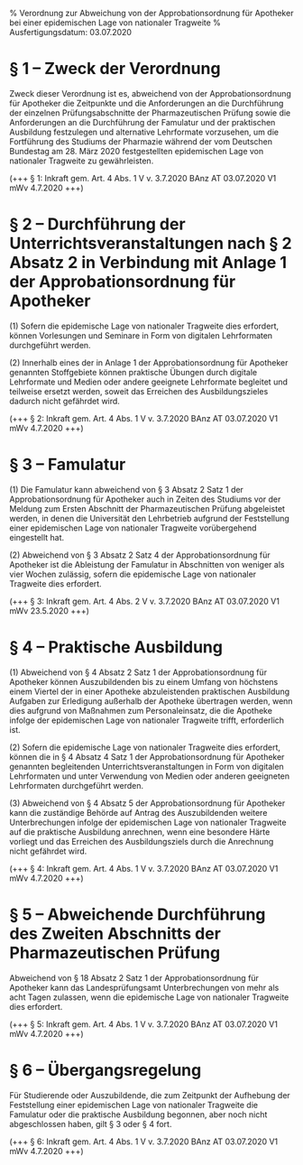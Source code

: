 % Verordnung zur Abweichung von der Approbationsordnung für Apotheker bei einer epidemischen Lage von nationaler Tragweite
% Ausfertigungsdatum: 03.07.2020
 
# § 1 – Zweck der Verordnung

Zweck dieser Verordnung ist es, abweichend von der Approbationsordnung für Apotheker die Zeitpunkte und die Anforderungen an die Durchführung der einzelnen Prüfungsabschnitte der Pharmazeutischen Prüfung sowie die Anforderungen an die Durchführung der Famulatur und der praktischen Ausbildung festzulegen und alternative Lehrformate vorzusehen, um die Fortführung des Studiums der Pharmazie während der vom Deutschen Bundestag am 28. März 2020 festgestellten epidemischen Lage von nationaler Tragweite zu gewährleisten.

(+++ § 1: Inkraft gem. Art. 4 Abs. 1 V v. 3.7.2020 BAnz AT 03.07.2020 V1 mWv 4.7.2020 +++)

# § 2 – Durchführung der Unterrichtsveranstaltungen nach § 2 Absatz 2 in Verbindung mit Anlage 1 der Approbationsordnung für Apotheker

(1) Sofern die epidemische Lage von nationaler Tragweite dies erfordert, können Vorlesungen und Seminare in Form von digitalen Lehrformaten durchgeführt werden.

(2) Innerhalb eines der in Anlage 1 der Approbationsordnung für Apotheker genannten Stoffgebiete können praktische Übungen durch digitale Lehrformate und Medien oder andere geeignete Lehrformate begleitet und teilweise ersetzt werden, soweit das Erreichen des Ausbildungszieles dadurch nicht gefährdet wird.

(+++ § 2: Inkraft gem. Art. 4 Abs. 1 V v. 3.7.2020 BAnz AT 03.07.2020 V1 mWv 4.7.2020 +++)

# § 3 – Famulatur

(1) Die Famulatur kann abweichend von § 3 Absatz 2 Satz 1 der Approbationsordnung für Apotheker auch in Zeiten des Studiums vor der Meldung zum Ersten Abschnitt der Pharmazeutischen Prüfung abgeleistet werden, in denen die Universität den Lehrbetrieb aufgrund der Feststellung einer epidemischen Lage von nationaler Tragweite vorübergehend eingestellt hat.

(2) Abweichend von § 3 Absatz 2 Satz 4 der Approbationsordnung für Apotheker ist die Ableistung der Famulatur in Abschnitten von weniger als vier Wochen zulässig, sofern die epidemische Lage von nationaler Tragweite dies erfordert.

(+++ § 3: Inkraft gem. Art. 4 Abs. 2 V v. 3.7.2020 BAnz AT 03.07.2020 V1 mWv 23.5.2020 +++)

# § 4 – Praktische Ausbildung

(1) Abweichend von § 4 Absatz 2 Satz 1 der Approbationsordnung für Apotheker können Auszubildenden bis zu einem Umfang von höchstens einem Viertel der in einer Apotheke abzuleistenden praktischen Ausbildung Aufgaben zur Erledigung außerhalb der Apotheke übertragen werden, wenn dies aufgrund von Maßnahmen zum Personaleinsatz, die die Apotheke infolge der epidemischen Lage von nationaler Tragweite trifft, erforderlich ist.

(2) Sofern die epidemische Lage von nationaler Tragweite dies erfordert, können die in § 4 Absatz 4 Satz 1 der Approbationsordnung für Apotheker genannten begleitenden Unterrichtsveranstaltungen in Form von digitalen Lehrformaten und unter Verwendung von Medien oder anderen geeigneten Lehrformaten durchgeführt werden.

(3) Abweichend von § 4 Absatz 5 der Approbationsordnung für Apotheker kann die zuständige Behörde auf Antrag des Auszubildenden weitere Unterbrechungen infolge der epidemischen Lage von nationaler Tragweite auf die praktische Ausbildung anrechnen, wenn eine besondere Härte vorliegt und das Erreichen des Ausbildungsziels durch die Anrechnung nicht gefährdet wird.

(+++ § 4: Inkraft gem. Art. 4 Abs. 1 V v. 3.7.2020 BAnz AT 03.07.2020 V1 mWv 4.7.2020 +++)

# § 5 – Abweichende Durchführung des Zweiten Abschnitts der Pharmazeutischen Prüfung

Abweichend von § 18 Absatz 2 Satz 1 der Approbationsordnung für Apotheker kann das Landesprüfungsamt Unterbrechungen von mehr als acht Tagen zulassen, wenn die epidemische Lage von nationaler Tragweite dies erfordert.

(+++ § 5: Inkraft gem. Art. 4 Abs. 1 V v. 3.7.2020 BAnz AT 03.07.2020 V1 mWv 4.7.2020 +++)

# § 6 – Übergangsregelung

Für Studierende oder Auszubildende, die zum Zeitpunkt der Aufhebung der Feststellung einer epidemischen Lage von nationaler Tragweite die Famulatur oder die praktische Ausbildung begonnen, aber noch nicht abgeschlossen haben, gilt § 3 oder § 4 fort.

(+++ § 6: Inkraft gem. Art. 4 Abs. 1 V v. 3.7.2020 BAnz AT 03.07.2020 V1 mWv 4.7.2020 +++)
